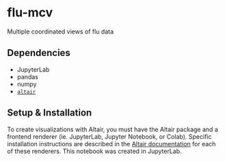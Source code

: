 # flu-mcv
Multiple coordinated views of flu data

Dependencies 
---
* JupyterLab 
* pandas 
* numpy
* [`altair`](https://altair-viz.github.io/index.html)

Setup & Installation
---
To create visualizations with Altair, you must have the Altair package and a frontend renderer (ie. JupyterLab, Jupyter Notebook, or Colab). Specific installation instructions are described in the [Altair documentation](https://altair-viz.github.io/getting_started/installation.html) for each of these renderers. This notebook was created in JupyterLab.
